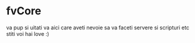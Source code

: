 # fvCore
va pup si uitati va aici care aveti nevoie sa va faceti servere si scripturi etc stiti voi hai love :)
